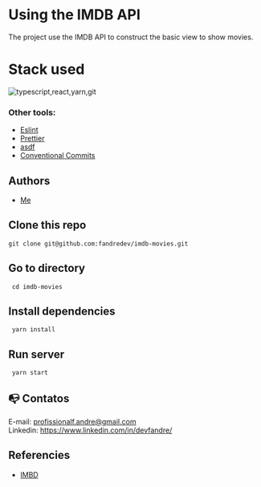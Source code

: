 # Using the IMDB API

The project use the IMDB API to construct the basic view to show movies.


# Stack used

<img src="https://skillicons.dev/icons?i=typescript,react,yarn,git&theme=dark" alt="typescript,react,yarn,git" />

### Other tools:

- [Eslint](https://eslint.org/)
- [Prettier](https://prettier.io/)
- [asdf](https://asdf-vm.com/)
- [Conventional Commits](https://www.conventionalcommits.org/en/v1.0.0/)

## Authors

- [Me](https://www.linkedin.com/in/devfandre/)

## Clone this repo

```
git clone git@github.com:fandredev/imdb-movies.git
```

## Go to directory

```
 cd imdb-movies
```

## Install dependencies

```
 yarn install
```

## Run server

```
 yarn start
```

## :mailbox_with_no_mail: Contatos

E-mail: profissionalf.andre@gmail.com<br>
Linkedin: https://www.linkedin.com/in/devfandre/<br>

## Referencies

- [IMBD](https://developer.imdb.com/)
